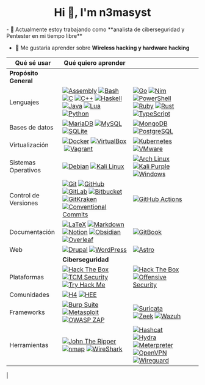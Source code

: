 <h1 align="center">Hi 👋, I'm n3masyst</h1>
- 🔭 Actualmente estoy trabajando como **analista de ciberseguridad y Pentester en mi tiempo libre**

- 🌱 Me gustaria aprender sobre **Wireless hacking y hardware hacking**

| Qué sé usar          | Qué quiero aprender                                                                                                                                                                                                                                                                                                                                                                                                                                                                                                                                                                                                                                                                                                                                                                                                                                                                                                                                                                                                                                                                                                                                                                                                                                                                                                                                                                                                                                                                                                                                                                                                                                                                                                                                                                                                                                                                                                                                                                                                                                                                                                                                                                                                                                                                                                                                                                                                                                                                                                                                                                                                                                                                                                                                                                                                                                                                                                                                                                                                                                                                                                                                                                                                                                                                                                                                                                                                                                                                                                                                                                                                                                                                                                                                                                                                                                                                                                                                                                                                                                                                                                                                                                                                                                                                                                                                                                                                                                                                                                                                                                                 |                                                                                                                                                                                                                                                                                                                                                                                                                                                                                                                                                                                                                                                                                                                                                                                                                                                                                                                                                                                                                                                                                                                                                                                                                                                                                                                                                                                                                                                                                                                                                                                                                                                                                                                                                                                                                                                                                                                                                                                                                                                                                                                                                                                                                                                                                                                                                                                                                                                                                                                                                                                                                                                                                                                                                                                                                                                                                                                                                                                                                                                                                                                                                                                                                                                                                                                                                                                                                                                                                                                      |     |     |
| -------------------- | --------------------------------------------------------------------------------------------------------------------------------------------------------------------------------------------------------------------------------------------------------------------------------------------------------------------------------------------------------------------------------------------------------------------------------------------------------------------------------------------------------------------------------------------------------------------------------------------------------------------------------------------------------------------------------------------------------------------------------------------------------------------------------------------------------------------------------------------------------------------------------------------------------------------------------------------------------------------------------------------------------------------------------------------------------------------------------------------------------------------------------------------------------------------------------------------------------------------------------------------------------------------------------------------------------------------------------------------------------------------------------------------------------------------------------------------------------------------------------------------------------------------------------------------------------------------------------------------------------------------------------------------------------------------------------------------------------------------------------------------------------------------------------------------------------------------------------------------------------------------------------------------------------------------------------------------------------------------------------------------------------------------------------------------------------------------------------------------------------------------------------------------------------------------------------------------------------------------------------------------------------------------------------------------------------------------------------------------------------------------------------------------------------------------------------------------------------------------------------------------------------------------------------------------------------------------------------------------------------------------------------------------------------------------------------------------------------------------------------------------------------------------------------------------------------------------------------------------------------------------------------------------------------------------------------------------------------------------------------------------------------------------------------------------------------------------------------------------------------------------------------------------------------------------------------------------------------------------------------------------------------------------------------------------------------------------------------------------------------------------------------------------------------------------------------------------------------------------------------------------------------------------------------------------------------------------------------------------------------------------------------------------------------------------------------------------------------------------------------------------------------------------------------------------------------------------------------------------------------------------------------------------------------------------------------------------------------------------------------------------------------------------------------------------------------------------------------------------------------------------------------------------------------------------------------------------------------------------------------------------------------------------------------------------------------------------------------------------------------------------------------------------------------------------------------------------------------------------------------------------------------------------------------------------------------------------------------------------------- | -------------------------------------------------------------------------------------------------------------------------------------------------------------------------------------------------------------------------------------------------------------------------------------------------------------------------------------------------------------------------------------------------------------------------------------------------------------------------------------------------------------------------------------------------------------------------------------------------------------------------------------------------------------------------------------------------------------------------------------------------------------------------------------------------------------------------------------------------------------------------------------------------------------------------------------------------------------------------------------------------------------------------------------------------------------------------------------------------------------------------------------------------------------------------------------------------------------------------------------------------------------------------------------------------------------------------------------------------------------------------------------------------------------------------------------------------------------------------------------------------------------------------------------------------------------------------------------------------------------------------------------------------------------------------------------------------------------------------------------------------------------------------------------------------------------------------------------------------------------------------------------------------------------------------------------------------------------------------------------------------------------------------------------------------------------------------------------------------------------------------------------------------------------------------------------------------------------------------------------------------------------------------------------------------------------------------------------------------------------------------------------------------------------------------------------------------------------------------------------------------------------------------------------------------------------------------------------------------------------------------------------------------------------------------------------------------------------------------------------------------------------------------------------------------------------------------------------------------------------------------------------------------------------------------------------------------------------------------------------------------------------------------------------------------------------------------------------------------------------------------------------------------------------------------------------------------------------------------------------------------------------------------------------------------------------------------------------------------------------------------------------------------------------------------------------------------------------------------------------------------------------------- | --- | --- |
|                                                                                                                                                                           **Propósito General**                                                                                                                                                                                                                                                                                                                                                                                                                                                                                                                                                                                                                                                                                                                                                                                                                                                                                                                                                                                                                                                                                                                                                                                                                                                                                                                                                                                                                                                                                                                                                                                                                                                                                                                                                                                                                                                                                                                                                                                                                                                                                                                                                                                                                                                                                                                                                                                                                                                                                                                                                                                                                                                                                                                                                                                                                                                                                                                                                                                                                                                                                                                                                                                                                                                                                                                                                                                                                                                                                                                                                                                                                                                                                                                                                                                                                                                                                                                                                                                                                                                                                                                                                                                                                                                                                                                                                                                                                          |                                                                                                                                                                                                                                                                                                                                                                                                                                                                                                                                                                                                                                                                                                                                                                                                                                                                                                                                                                                                                                                                                                                                                                                                                                                                                                                                                                                                                                                                                                                                                                                                                                                                                                                                                                                                                                                                                                                                                                                                                                                                                                                                                                                                                                                                                                                                                                                                                                                                                                                                                                                                                                                                                                                                                                                                                                                                                                                                                                                                                                                                                                                                                                                                                                                                                                                                                                                                                                                                                                                      |     |     |
| Lenguajes            | [![Assembly](https://camo.githubusercontent.com/92f347f55ff70297759b1e5ba6eb4eff990c9b8ca5fd6f34273f0d705b79f028/68747470733a2f2f696d672e736869656c64732e696f2f62616467652f417373656d626c792d2532333534353435342e7376673f7374796c653d666c6174266c6f676f3d617373656d626c79266c6f676f436f6c6f723d7768697465)](https://camo.githubusercontent.com/92f347f55ff70297759b1e5ba6eb4eff990c9b8ca5fd6f34273f0d705b79f028/68747470733a2f2f696d672e736869656c64732e696f2f62616467652f417373656d626c792d2532333534353435342e7376673f7374796c653d666c6174266c6f676f3d617373656d626c79266c6f676f436f6c6f723d7768697465) [![Bash](https://camo.githubusercontent.com/2658bbcb97f9556ddc706915676657fc6295fd3dd1dd4ee08b190bacc51706ce/68747470733a2f2f696d672e736869656c64732e696f2f62616467652f426173682d2532333132313031312e7376673f7374796c653d666c6174266c6f676f3d676e752d62617368266c6f676f436f6c6f723d7768697465)](https://camo.githubusercontent.com/2658bbcb97f9556ddc706915676657fc6295fd3dd1dd4ee08b190bacc51706ce/68747470733a2f2f696d672e736869656c64732e696f2f62616467652f426173682d2532333132313031312e7376673f7374796c653d666c6174266c6f676f3d676e752d62617368266c6f676f436f6c6f723d7768697465) [![C](https://camo.githubusercontent.com/ee5d0c4ac6e10d91f6e31f7add0feccad37420c293a3246db05cd9e1e4ce39f7/68747470733a2f2f696d672e736869656c64732e696f2f62616467652f432d2532333030353939432e7376673f7374796c653d666c6174266c6f676f3d63266c6f676f436f6c6f723d7768697465)](https://camo.githubusercontent.com/ee5d0c4ac6e10d91f6e31f7add0feccad37420c293a3246db05cd9e1e4ce39f7/68747470733a2f2f696d672e736869656c64732e696f2f62616467652f432d2532333030353939432e7376673f7374796c653d666c6174266c6f676f3d63266c6f676f436f6c6f723d7768697465) [![C++](https://camo.githubusercontent.com/d6a514e6ab39481ae5e8b301112453f5971e1a75caa897dbe8d7ae9debb79b32/68747470733a2f2f696d672e736869656c64732e696f2f62616467652f432b2b2d2532333030353939432e7376673f7374796c653d666c6174266c6f676f3d63253242253242266c6f676f436f6c6f723d7768697465)](https://camo.githubusercontent.com/d6a514e6ab39481ae5e8b301112453f5971e1a75caa897dbe8d7ae9debb79b32/68747470733a2f2f696d672e736869656c64732e696f2f62616467652f432b2b2d2532333030353939432e7376673f7374796c653d666c6174266c6f676f3d63253242253242266c6f676f436f6c6f723d7768697465) [![Haskell](https://camo.githubusercontent.com/d58c73d90d65fcef464bc5cf217b199736c68ea16d9ed37aaf9203b332333bae/68747470733a2f2f696d672e736869656c64732e696f2f62616467652f4861736b656c6c2d3565353038363f7374796c653d666c6174266c6f676f3d6861736b656c6c266c6f676f436f6c6f723d7768697465)](https://camo.githubusercontent.com/d58c73d90d65fcef464bc5cf217b199736c68ea16d9ed37aaf9203b332333bae/68747470733a2f2f696d672e736869656c64732e696f2f62616467652f4861736b656c6c2d3565353038363f7374796c653d666c6174266c6f676f3d6861736b656c6c266c6f676f436f6c6f723d7768697465) [![Java](https://camo.githubusercontent.com/cb2c5b66b8175b54411fa15b5d14071dc551c9148295f96410e0287839cc05b6/68747470733a2f2f696d672e736869656c64732e696f2f62616467652f4a6176612d2532334444344633392e7376673f7374796c653d666c6174266c6f676f3d6f7261636c65266c6f676f436f6c6f723d7768697465)](https://camo.githubusercontent.com/cb2c5b66b8175b54411fa15b5d14071dc551c9148295f96410e0287839cc05b6/68747470733a2f2f696d672e736869656c64732e696f2f62616467652f4a6176612d2532334444344633392e7376673f7374796c653d666c6174266c6f676f3d6f7261636c65266c6f676f436f6c6f723d7768697465) [![Lua](https://camo.githubusercontent.com/f34ac24f394410175d7c0981f6c660c0c5a6fe6b4655609f186243bac6945939/68747470733a2f2f696d672e736869656c64732e696f2f62616467652f4c75612d2532333243324437322e7376673f7374796c653d666c6174266c6f676f3d6c7561266c6f676f436f6c6f723d7768697465)](https://camo.githubusercontent.com/f34ac24f394410175d7c0981f6c660c0c5a6fe6b4655609f186243bac6945939/68747470733a2f2f696d672e736869656c64732e696f2f62616467652f4c75612d2532333243324437322e7376673f7374796c653d666c6174266c6f676f3d6c7561266c6f676f436f6c6f723d7768697465) [![Python](https://camo.githubusercontent.com/609a8579fb1e74b0e79eea142a492ad9740d33e6838fda6df12194b4fc66e987/68747470733a2f2f696d672e736869656c64732e696f2f62616467652f507974686f6e2d3336373041303f7374796c653d666c6174266c6f676f3d707974686f6e266c6f676f436f6c6f723d7768697465)](https://camo.githubusercontent.com/609a8579fb1e74b0e79eea142a492ad9740d33e6838fda6df12194b4fc66e987/68747470733a2f2f696d672e736869656c64732e696f2f62616467652f507974686f6e2d3336373041303f7374796c653d666c6174266c6f676f3d707974686f6e266c6f676f436f6c6f723d7768697465) | [![Go](https://camo.githubusercontent.com/2f7e9f0efc783b9d4afef1ea53ec458761d2eb5f0060f58523226e800ef4c8b1/68747470733a2f2f696d672e736869656c64732e696f2f62616467652f476f2d2532333030414444382e7376673f7374796c653d666c6174266c6f676f3d676f266c6f676f436f6c6f723d7768697465)](https://camo.githubusercontent.com/2f7e9f0efc783b9d4afef1ea53ec458761d2eb5f0060f58523226e800ef4c8b1/68747470733a2f2f696d672e736869656c64732e696f2f62616467652f476f2d2532333030414444382e7376673f7374796c653d666c6174266c6f676f3d676f266c6f676f436f6c6f723d7768697465) [![Nim](https://camo.githubusercontent.com/8af1a3a7b23d0273925b9319b58e0d3b32ebe8ff7bc206d3db7fc6c0bb60c7c8/68747470733a2f2f696d672e736869656c64732e696f2f62616467652f4e696d2d2532334646453935332e7376673f7374796c653d666c6174266c6f676f3d6e696d266c6f676f436f6c6f723d626c61636b)](https://camo.githubusercontent.com/8af1a3a7b23d0273925b9319b58e0d3b32ebe8ff7bc206d3db7fc6c0bb60c7c8/68747470733a2f2f696d672e736869656c64732e696f2f62616467652f4e696d2d2532334646453935332e7376673f7374796c653d666c6174266c6f676f3d6e696d266c6f676f436f6c6f723d626c61636b) [![PowerShell](https://camo.githubusercontent.com/95bad603e8cd9fff09f77e0c03c93e610ac863c9cba70350c21b6af2a8859867/68747470733a2f2f696d672e736869656c64732e696f2f62616467652f506f7765725368656c6c2d2532333533393146452e7376673f7374796c653d666c6174266c6f676f3d706f7765727368656c6c266c6f676f436f6c6f723d7768697465)](https://camo.githubusercontent.com/95bad603e8cd9fff09f77e0c03c93e610ac863c9cba70350c21b6af2a8859867/68747470733a2f2f696d672e736869656c64732e696f2f62616467652f506f7765725368656c6c2d2532333533393146452e7376673f7374796c653d666c6174266c6f676f3d706f7765727368656c6c266c6f676f436f6c6f723d7768697465) [![Ruby](https://camo.githubusercontent.com/4f44b8461b9d6a68c95147c535dc97148df0431b399b2e56ff0ac052601a8688/68747470733a2f2f696d672e736869656c64732e696f2f62616467652f527562792d2532334343333432442e7376673f7374796c653d666c6174266c6f676f3d72756279266c6f676f436f6c6f723d7768697465)](https://camo.githubusercontent.com/4f44b8461b9d6a68c95147c535dc97148df0431b399b2e56ff0ac052601a8688/68747470733a2f2f696d672e736869656c64732e696f2f62616467652f527562792d2532334343333432442e7376673f7374796c653d666c6174266c6f676f3d72756279266c6f676f436f6c6f723d7768697465) [![Rust](https://camo.githubusercontent.com/a46fc066db19e511a30d44ba4cb1fb6298c75050b4aa168ef27fbdc0cb61f158/68747470733a2f2f696d672e736869656c64732e696f2f62616467652f527573742d2532333030303030302e7376673f7374796c653d666c6174266c6f676f3d72757374266c6f676f436f6c6f723d7768697465)](https://camo.githubusercontent.com/a46fc066db19e511a30d44ba4cb1fb6298c75050b4aa168ef27fbdc0cb61f158/68747470733a2f2f696d672e736869656c64732e696f2f62616467652f527573742d2532333030303030302e7376673f7374796c653d666c6174266c6f676f3d72757374266c6f676f436f6c6f723d7768697465) [![TypeScript](https://camo.githubusercontent.com/483b6b2ae58a181d5a05130bfecd860e819245282e6ec6646c397e86e7eebf0e/68747470733a2f2f696d672e736869656c64732e696f2f62616467652f547970655363726970742d2532333030374143432e7376673f7374796c653d666c6174266c6f676f3d74797065736372697074266c6f676f436f6c6f723d7768697465)](https://camo.githubusercontent.com/483b6b2ae58a181d5a05130bfecd860e819245282e6ec6646c397e86e7eebf0e/68747470733a2f2f696d672e736869656c64732e696f2f62616467652f547970655363726970742d2532333030374143432e7376673f7374796c653d666c6174266c6f676f3d74797065736372697074266c6f676f436f6c6f723d7768697465) |     |     |
| Bases de datos       | [![MariaDB](https://camo.githubusercontent.com/d1e984541af4b4549ec06c2699953df8bfbfc971c0baa996e46547e7c33786e5/68747470733a2f2f696d672e736869656c64732e696f2f62616467652f4d6172696144422d3030333534353f7374796c653d666c6174266c6f676f3d6d617269616462266c6f676f436f6c6f723d7768697465)](https://camo.githubusercontent.com/d1e984541af4b4549ec06c2699953df8bfbfc971c0baa996e46547e7c33786e5/68747470733a2f2f696d672e736869656c64732e696f2f62616467652f4d6172696144422d3030333534353f7374796c653d666c6174266c6f676f3d6d617269616462266c6f676f436f6c6f723d7768697465) [![MySQL](https://camo.githubusercontent.com/f83fe5687f6bb82fe9efc0fa72dea6977b73e004055201e1041da37e21367efd/68747470733a2f2f696d672e736869656c64732e696f2f62616467652f4d7953514c2d2532333030662e7376673f7374796c653d666c6174266c6f676f3d6d7973716c266c6f676f436f6c6f723d7768697465)](https://camo.githubusercontent.com/f83fe5687f6bb82fe9efc0fa72dea6977b73e004055201e1041da37e21367efd/68747470733a2f2f696d672e736869656c64732e696f2f62616467652f4d7953514c2d2532333030662e7376673f7374796c653d666c6174266c6f676f3d6d7973716c266c6f676f436f6c6f723d7768697465) [![SQLite](https://camo.githubusercontent.com/80de6ff0c8d5c096afe9f06a0d786e9bf2c31d18a9d93807a8a1b613574cefeb/68747470733a2f2f696d672e736869656c64732e696f2f62616467652f53514c6974652d2532333037343035652e7376673f7374796c653d666c6174266c6f676f3d73716c697465266c6f676f436f6c6f723d7768697465)](https://camo.githubusercontent.com/80de6ff0c8d5c096afe9f06a0d786e9bf2c31d18a9d93807a8a1b613574cefeb/68747470733a2f2f696d672e736869656c64732e696f2f62616467652f53514c6974652d2532333037343035652e7376673f7374796c653d666c6174266c6f676f3d73716c697465266c6f676f436f6c6f723d7768697465)                                                                                                                                                                                                                                                                                                                                                                                                                                                                                                                                                                                                                                                                                                                                                                                                                                                                                                                                                                                                                                                                                                                                                                                                                                                                                                                                                                                                                                                                                                                                                                                                                                                                                                                                                                                                                                                                                                                                                                                                                                                                                                                                                                                                                                                                                                                                                                                                                                                                                                                                                                                                                                                                                                                                                                                                                                                                     | [![MongoDB](https://camo.githubusercontent.com/39f3f1372c6201500182d025fb21157b40e742b497482305c4b03b37d3f9abad/68747470733a2f2f696d672e736869656c64732e696f2f62616467652f4d6f6e676f44422d2532333465613934622e7376673f7374796c653d666c6174266c6f676f3d6d6f6e676f6462266c6f676f436f6c6f723d7768697465)](https://camo.githubusercontent.com/39f3f1372c6201500182d025fb21157b40e742b497482305c4b03b37d3f9abad/68747470733a2f2f696d672e736869656c64732e696f2f62616467652f4d6f6e676f44422d2532333465613934622e7376673f7374796c653d666c6174266c6f676f3d6d6f6e676f6462266c6f676f436f6c6f723d7768697465) [![PostgreSQL](https://camo.githubusercontent.com/dba67c73a80de11613b1980c94eef6a83c2a08378edca7b68d0b04e9bb18f5a2/68747470733a2f2f696d672e736869656c64732e696f2f62616467652f506f737467726553514c2d2532333331363139322e7376673f7374796c653d666c6174266c6f676f3d706f737467726573716c266c6f676f436f6c6f723d7768697465)](https://camo.githubusercontent.com/dba67c73a80de11613b1980c94eef6a83c2a08378edca7b68d0b04e9bb18f5a2/68747470733a2f2f696d672e736869656c64732e696f2f62616467652f506f737467726553514c2d2532333331363139322e7376673f7374796c653d666c6174266c6f676f3d706f737467726573716c266c6f676f436f6c6f723d7768697465)                                                                                                                                                                                                                                                                                                                                                                                                                                                                                                                                                                                                                                                                                                                                                                                                                                                                                                                                                                                                                                                                                                                                                                                                                                                                                                                                                                                                                                                                                                                                                                                                                                                                                                                                                                                                                                                                                                                                                                                                                                                                                                                                                                                                                                                                                         |     |     |
| Virtualización       | [![Docker](https://camo.githubusercontent.com/04b62637906b9bcdd519d0c6cfaf9f87df19006802dd790382e12b9d6c26d045/68747470733a2f2f696d672e736869656c64732e696f2f62616467652f446f636b65722d2532333064623765642e7376673f7374796c653d666c6174266c6f676f3d646f636b6572266c6f676f436f6c6f723d7768697465)](https://camo.githubusercontent.com/04b62637906b9bcdd519d0c6cfaf9f87df19006802dd790382e12b9d6c26d045/68747470733a2f2f696d672e736869656c64732e696f2f62616467652f446f636b65722d2532333064623765642e7376673f7374796c653d666c6174266c6f676f3d646f636b6572266c6f676f436f6c6f723d7768697465) [![VirtualBox](https://camo.githubusercontent.com/959f74e626f337d6c510097f76aee2c254361ebbe599ada0bcd38ccf4814566c/68747470733a2f2f696d672e736869656c64732e696f2f62616467652f5669727475616c426f782d2532333138334136312e7376673f7374796c653d666c6174266c6f676f3d7669727475616c626f78266c6f676f436f6c6f723d7768697465)](https://camo.githubusercontent.com/959f74e626f337d6c510097f76aee2c254361ebbe599ada0bcd38ccf4814566c/68747470733a2f2f696d672e736869656c64732e696f2f62616467652f5669727475616c426f782d2532333138334136312e7376673f7374796c653d666c6174266c6f676f3d7669727475616c626f78266c6f676f436f6c6f723d7768697465) [![Vagrant](https://camo.githubusercontent.com/d54880a4f2965886095b73522d6ffb5e120db9b781ce99a493f114b6d9e3b850/68747470733a2f2f696d672e736869656c64732e696f2f62616467652f56616772616e742d2532333138363846322e7376673f7374796c653d666c6174266c6f676f3d76616772616e74266c6f676f436f6c6f723d7768697465)](https://camo.githubusercontent.com/d54880a4f2965886095b73522d6ffb5e120db9b781ce99a493f114b6d9e3b850/68747470733a2f2f696d672e736869656c64732e696f2f62616467652f56616772616e742d2532333138363846322e7376673f7374796c653d666c6174266c6f676f3d76616772616e74266c6f676f436f6c6f723d7768697465)                                                                                                                                                                                                                                                                                                                                                                                                                                                                                                                                                                                                                                                                                                                                                                                                                                                                                                                                                                                                                                                                                                                                                                                                                                                                                                                                                                                                                                                                                                                                                                                                                                                                                                                                                                                                                                                                                                                                                                                                                                                                                                                                                                                                                                                                                                                                                                                                                                                                                                                                                                                                                                                                                                                                                                                | [![Kubernetes](https://camo.githubusercontent.com/df9417d34aff1d4f7d6a785c231e355fd2a5de3c9ab82e53410150054ee732d5/68747470733a2f2f696d672e736869656c64732e696f2f62616467652f4b756265726e657465732d2532333332364345352e7376673f7374796c653d666c6174266c6f676f3d6b756265726e65746573266c6f676f436f6c6f723d7768697465)](https://camo.githubusercontent.com/df9417d34aff1d4f7d6a785c231e355fd2a5de3c9ab82e53410150054ee732d5/68747470733a2f2f696d672e736869656c64732e696f2f62616467652f4b756265726e657465732d2532333332364345352e7376673f7374796c653d666c6174266c6f676f3d6b756265726e65746573266c6f676f436f6c6f723d7768697465) [![VMware](https://camo.githubusercontent.com/144e24f331074c51850e4d12c9ef42e8e886a109f4fbc9ba128b487c15bd67dd/68747470733a2f2f696d672e736869656c64732e696f2f62616467652f564d776172652d2532333630373037382e7376673f7374796c653d666c6174266c6f676f3d766d77617265266c6f676f436f6c6f723d7768697465)](https://camo.githubusercontent.com/144e24f331074c51850e4d12c9ef42e8e886a109f4fbc9ba128b487c15bd67dd/68747470733a2f2f696d672e736869656c64732e696f2f62616467652f564d776172652d2532333630373037382e7376673f7374796c653d666c6174266c6f676f3d766d77617265266c6f676f436f6c6f723d7768697465)                                                                                                                                                                                                                                                                                                                                                                                                                                                                                                                                                                                                                                                                                                                                                                                                                                                                                                                                                                                                                                                                                                                                                                                                                                                                                                                                                                                                                                                                                                                                                                                                                                                                                                                                                                                                                                                                                                                                                                                                                                                                                                                                                                                                                                                                                                  |     |     |
| Sistemas Operativos  | [![Debian](https://camo.githubusercontent.com/df3e9fd99f6cd0b02de3a164a87dfb649dd259dded5ed7c17cf35bf30ac6879e/68747470733a2f2f696d672e736869656c64732e696f2f62616467652f44656269616e2d2532334138314433332e7376673f7374796c653d666c6174266c6f676f3d64656269616e266c6f676f436f6c6f723d7768697465)](https://camo.githubusercontent.com/df3e9fd99f6cd0b02de3a164a87dfb649dd259dded5ed7c17cf35bf30ac6879e/68747470733a2f2f696d672e736869656c64732e696f2f62616467652f44656269616e2d2532334138314433332e7376673f7374796c653d666c6174266c6f676f3d64656269616e266c6f676f436f6c6f723d7768697465) [![Kali Linux](https://camo.githubusercontent.com/8642ff7a28bfbfff800066e7b72f2f8533cef53b97be0bbe36566be99ca28c05/68747470733a2f2f696d672e736869656c64732e696f2f62616467652f4b616c692532304c696e75782d2532333038303633362e7376673f7374796c653d666c6174266c6f676f3d6b616c692d6c696e7578266c6f676f436f6c6f723d7768697465)](https://camo.githubusercontent.com/8642ff7a28bfbfff800066e7b72f2f8533cef53b97be0bbe36566be99ca28c05/68747470733a2f2f696d672e736869656c64732e696f2f62616467652f4b616c692532304c696e75782d2532333038303633362e7376673f7374796c653d666c6174266c6f676f3d6b616c692d6c696e7578266c6f676f436f6c6f723d7768697465)                                                                                                                                                                                                                                                                                                                                                                                                                                                                                                                                                                                                                                                                                                                                                                                                                                                                                                                                                                                                                                                                                                                                                                                                                                                                                                                                                                                                                                                                                                                                                                                                                                                                                                                                                                                                                                                                                                                                                                                                                                                                                                                                                                                                                                                                                                                                                                                                                                                                                                                                                                                                                                                                                                                                                                                                                                                                                                                                                                                                                                                                                                                                                                                                                                                                                                                                                                         | [![Arch Linux](https://camo.githubusercontent.com/40742655fde98482f03904374c647e5ae051850c57d5f961907c99e5a8f9e06c/68747470733a2f2f696d672e736869656c64732e696f2f62616467652f417263682532304c696e75782d2532333137393344312e7376673f7374796c653d666c6174266c6f676f3d617263682d6c696e7578266c6f676f436f6c6f723d7768697465)](https://camo.githubusercontent.com/40742655fde98482f03904374c647e5ae051850c57d5f961907c99e5a8f9e06c/68747470733a2f2f696d672e736869656c64732e696f2f62616467652f417263682532304c696e75782d2532333137393344312e7376673f7374796c653d666c6174266c6f676f3d617263682d6c696e7578266c6f676f436f6c6f723d7768697465) [![Kali Purple](https://camo.githubusercontent.com/e4d806a0cabab709bfeadad490016d0d34eba56ec573ff0acafc25fe7036ae34/68747470733a2f2f696d672e736869656c64732e696f2f62616467652f4b616c69253230507572706c652d2532334145303738432e7376673f7374796c653d666c6174266c6f676f3d6b616c692d6c696e7578266c6f676f436f6c6f723d7768697465)](https://camo.githubusercontent.com/e4d806a0cabab709bfeadad490016d0d34eba56ec573ff0acafc25fe7036ae34/68747470733a2f2f696d672e736869656c64732e696f2f62616467652f4b616c69253230507572706c652d2532334145303738432e7376673f7374796c653d666c6174266c6f676f3d6b616c692d6c696e7578266c6f676f436f6c6f723d7768697465) [![Windows](https://camo.githubusercontent.com/e6201b8e82c976d652fb60b763fb0b82fa3571abbf10991059b0bd3d88d38020/68747470733a2f2f696d672e736869656c64732e696f2f62616467652f57696e646f77732d3030373844363f7374796c653d666c6174266c6f676f3d77696e646f7773266c6f676f436f6c6f723d7768697465)](https://camo.githubusercontent.com/e6201b8e82c976d652fb60b763fb0b82fa3571abbf10991059b0bd3d88d38020/68747470733a2f2f696d672e736869656c64732e696f2f62616467652f57696e646f77732d3030373844363f7374796c653d666c6174266c6f676f3d77696e646f7773266c6f676f436f6c6f723d7768697465)                                                                                                                                                                                                                                                                                                                                                                                                                                                                                                                                                                                                                                                                                                                                                                                                                                                                                                                                                                                                                                                                                                                                                                                                                                                                                                                                                                                                                                                                                                                                                                                                                                                                    |     |     |
| Control de Versiones | [![Git](https://camo.githubusercontent.com/c8ec39057f4a851132676d01798bbf8eb5925a64e7d67d5c6946d2e3a3f8b50f/68747470733a2f2f696d672e736869656c64732e696f2f62616467652f4769742d2532334630353033322e7376673f7374796c653d666c6174266c6f676f3d676974266c6f676f436f6c6f723d7768697465)](https://camo.githubusercontent.com/c8ec39057f4a851132676d01798bbf8eb5925a64e7d67d5c6946d2e3a3f8b50f/68747470733a2f2f696d672e736869656c64732e696f2f62616467652f4769742d2532334630353033322e7376673f7374796c653d666c6174266c6f676f3d676974266c6f676f436f6c6f723d7768697465) [![GitHub](https://camo.githubusercontent.com/8e22edff9f752f3631f0e4740dcd06ee517dd91c27d70e3468a00b0b9fe1cabc/68747470733a2f2f696d672e736869656c64732e696f2f62616467652f4769744875622d2532333132313031312e7376673f7374796c653d666c6174266c6f676f3d676974687562266c6f676f436f6c6f723d7768697465)](https://camo.githubusercontent.com/8e22edff9f752f3631f0e4740dcd06ee517dd91c27d70e3468a00b0b9fe1cabc/68747470733a2f2f696d672e736869656c64732e696f2f62616467652f4769744875622d2532333132313031312e7376673f7374796c653d666c6174266c6f676f3d676974687562266c6f676f436f6c6f723d7768697465) [![GitLab](https://camo.githubusercontent.com/334ad0f0c50c19cfd480a5e729a05f1add98c392cdca5a20f6a1589dc9c224f1/68747470733a2f2f696d672e736869656c64732e696f2f62616467652f4769744c61622d2532334643364432362e7376673f7374796c653d666c6174266c6f676f3d6769746c6162266c6f676f436f6c6f723d7768697465)](https://camo.githubusercontent.com/334ad0f0c50c19cfd480a5e729a05f1add98c392cdca5a20f6a1589dc9c224f1/68747470733a2f2f696d672e736869656c64732e696f2f62616467652f4769744c61622d2532334643364432362e7376673f7374796c653d666c6174266c6f676f3d6769746c6162266c6f676f436f6c6f723d7768697465) [![Bitbucket](https://camo.githubusercontent.com/dc0078f12050283cef74ad14b62c9132c057cf21182a7dc8657149ffdb5f6c9c/68747470733a2f2f696d672e736869656c64732e696f2f62616467652f4269746275636b65742d2532333030353243432e7376673f7374796c653d666c6174266c6f676f3d6269746275636b6574266c6f676f436f6c6f723d7768697465)](https://camo.githubusercontent.com/dc0078f12050283cef74ad14b62c9132c057cf21182a7dc8657149ffdb5f6c9c/68747470733a2f2f696d672e736869656c64732e696f2f62616467652f4269746275636b65742d2532333030353243432e7376673f7374796c653d666c6174266c6f676f3d6269746275636b6574266c6f676f436f6c6f723d7768697465) [![GitKraken](https://camo.githubusercontent.com/109431db57400ebc175d911f499add37dc8132ab34ff2bcfe2763381e94b97c9/68747470733a2f2f696d672e736869656c64732e696f2f62616467652f4769744b72616b656e2d2532333137393238372e7376673f7374796c653d666c6174266c6f676f3d6769746b72616b656e266c6f676f436f6c6f723d7768697465)](https://camo.githubusercontent.com/109431db57400ebc175d911f499add37dc8132ab34ff2bcfe2763381e94b97c9/68747470733a2f2f696d672e736869656c64732e696f2f62616467652f4769744b72616b656e2d2532333137393238372e7376673f7374796c653d666c6174266c6f676f3d6769746b72616b656e266c6f676f436f6c6f723d7768697465) [![Conventional Commits](https://camo.githubusercontent.com/1bf7c639ebf136281a47efc9e13a9453984e25b57760ca33f9baaa9bb292b617/68747470733a2f2f696d672e736869656c64732e696f2f62616467652f436f6e76656e74696f6e616c253230436f6d6d6974732d2532334645353139362e7376673f7374796c653d666c6174266c6f676f3d636f6e76656e74696f6e616c2d636f6d6d697473266c6f676f436f6c6f723d7768697465)](https://camo.githubusercontent.com/1bf7c639ebf136281a47efc9e13a9453984e25b57760ca33f9baaa9bb292b617/68747470733a2f2f696d672e736869656c64732e696f2f62616467652f436f6e76656e74696f6e616c253230436f6d6d6974732d2532334645353139362e7376673f7374796c653d666c6174266c6f676f3d636f6e76656e74696f6e616c2d636f6d6d697473266c6f676f436f6c6f723d7768697465)                                                                                                                                                                                                                                                                                                                                                                                                                                                                                                                                                                                                                                                                                                                                                                                                                                                                                    | [![GitHub Actions](https://camo.githubusercontent.com/b3fd6f086e7680e1bcdabd51984d7ec067749a6ff64a4392de5e5b305ed770f3/68747470733a2f2f696d672e736869656c64732e696f2f62616467652f476974487562253230416374696f6e732d2532333230383846462e7376673f7374796c653d666c6174266c6f676f3d6769746875622d616374696f6e73266c6f676f436f6c6f723d7768697465)](https://camo.githubusercontent.com/b3fd6f086e7680e1bcdabd51984d7ec067749a6ff64a4392de5e5b305ed770f3/68747470733a2f2f696d672e736869656c64732e696f2f62616467652f476974487562253230416374696f6e732d2532333230383846462e7376673f7374796c653d666c6174266c6f676f3d6769746875622d616374696f6e73266c6f676f436f6c6f723d7768697465)                                                                                                                                                                                                                                                                                                                                                                                                                                                                                                                                                                                                                                                                                                                                                                                                                                                                                                                                                                                                                                                                                                                                                                                                                                                                                                                                                                                                                                                                                                                                                                                                                                                                                                                                                                                                                                                                                                                                                                                                                                                                                                                                                                                                                                                                                                                                                                                                                                                                                                                                                                                                                                                                                                                                                                                                                                              |     |     |
| Documentación        | [![LaTeX](https://camo.githubusercontent.com/56282629f51b77f83720540d70f41437a415fbbd601d781f12393818aea3d3d4/68747470733a2f2f696d672e736869656c64732e696f2f62616467652f4c617465782d2532333030383038302e7376673f7374796c653d666c6174266c6f676f3d6c61746578266c6f676f436f6c6f723d7768697465)](https://camo.githubusercontent.com/56282629f51b77f83720540d70f41437a415fbbd601d781f12393818aea3d3d4/68747470733a2f2f696d672e736869656c64732e696f2f62616467652f4c617465782d2532333030383038302e7376673f7374796c653d666c6174266c6f676f3d6c61746578266c6f676f436f6c6f723d7768697465) [![Markdown](https://camo.githubusercontent.com/8d2ead24a16b02cdff5c7619d8b583126d4680db888e728a65c6f5f65cd71809/68747470733a2f2f696d672e736869656c64732e696f2f62616467652f4d61726b646f776e2d2532333135313531352e7376673f7374796c653d666c6174266c6f676f3d6d61726b646f776e266c6f676f436f6c6f723d7768697465)](https://camo.githubusercontent.com/8d2ead24a16b02cdff5c7619d8b583126d4680db888e728a65c6f5f65cd71809/68747470733a2f2f696d672e736869656c64732e696f2f62616467652f4d61726b646f776e2d2532333135313531352e7376673f7374796c653d666c6174266c6f676f3d6d61726b646f776e266c6f676f436f6c6f723d7768697465) [![Notion](https://camo.githubusercontent.com/d3b552b4189b8991b6b2576f14ecd4ce783c4bcbe87ab5bc41a3c7b26a0685ff/68747470733a2f2f696d672e736869656c64732e696f2f62616467652f4e6f74696f6e2d2532334646464646462e7376673f7374796c653d666c6174266c6f676f3d6e6f74696f6e266c6f676f436f6c6f723d626c61636b)](https://camo.githubusercontent.com/d3b552b4189b8991b6b2576f14ecd4ce783c4bcbe87ab5bc41a3c7b26a0685ff/68747470733a2f2f696d672e736869656c64732e696f2f62616467652f4e6f74696f6e2d2532334646464646462e7376673f7374796c653d666c6174266c6f676f3d6e6f74696f6e266c6f676f436f6c6f723d626c61636b) [![Obsidian](https://camo.githubusercontent.com/c376b59a30f6b5668f6d2633cb1db5f0ce9760e28f4e178717f92f649daa7794/68747470733a2f2f696d672e736869656c64732e696f2f62616467652f4f6273696469616e2d2532333438333639392e7376673f7374796c653d666c6174266c6f676f3d6f6273696469616e266c6f676f436f6c6f723d7768697465)](https://camo.githubusercontent.com/c376b59a30f6b5668f6d2633cb1db5f0ce9760e28f4e178717f92f649daa7794/68747470733a2f2f696d672e736869656c64732e696f2f62616467652f4f6273696469616e2d2532333438333639392e7376673f7374796c653d666c6174266c6f676f3d6f6273696469616e266c6f676f436f6c6f723d7768697465) [![Overleaf](https://camo.githubusercontent.com/83b463e51f60958d4b5185d40373590528f33e5a81fb850e6ccd98ce604cc207/68747470733a2f2f696d672e736869656c64732e696f2f62616467652f4f7665726c6561662d2532333437413134312e7376673f7374796c653d666c6174266c6f676f3d6f7665726c656166266c6f676f436f6c6f723d7768697465)](https://camo.githubusercontent.com/83b463e51f60958d4b5185d40373590528f33e5a81fb850e6ccd98ce604cc207/68747470733a2f2f696d672e736869656c64732e696f2f62616467652f4f7665726c6561662d2532333437413134312e7376673f7374796c653d666c6174266c6f676f3d6f7665726c656166266c6f676f436f6c6f723d7768697465)                                                                                                                                                                                                                                                                                                                                                                                                                                                                                                                                                                                                                                                                                                                                                                                                                                                                                                                                                                                                                                                                                                                                                                                                                                                                                                                                                                                                                                                                                                                                                                                                | [![GitBook](https://camo.githubusercontent.com/15ae8a90f7ccf77d262e11e9d111d40d1dbec9776a9152c434ae3b6f09683dd0/68747470733a2f2f696d672e736869656c64732e696f2f62616467652f476974426f6f6b2d2532333338383446462e7376673f7374796c653d666c6174266c6f676f3d676974626f6f6b266c6f676f436f6c6f723d7768697465)](https://camo.githubusercontent.com/15ae8a90f7ccf77d262e11e9d111d40d1dbec9776a9152c434ae3b6f09683dd0/68747470733a2f2f696d672e736869656c64732e696f2f62616467652f476974426f6f6b2d2532333338383446462e7376673f7374796c653d666c6174266c6f676f3d676974626f6f6b266c6f676f436f6c6f723d7768697465)                                                                                                                                                                                                                                                                                                                                                                                                                                                                                                                                                                                                                                                                                                                                                                                                                                                                                                                                                                                                                                                                                                                                                                                                                                                                                                                                                                                                                                                                                                                                                                                                                                                                                                                                                                                                                                                                                                                                                                                                                                                                                                                                                                                                                                                                                                                                                                                                                                                                                                                                                                                                                                                                                                                                                                                                                                                                                                                     |     |     |
| Web                  | [![Drupal](https://camo.githubusercontent.com/4ac3c54eddd1bce8dbd19d9e1534af258d77b623feab32a9a1922ab8d4e173ec/68747470733a2f2f696d672e736869656c64732e696f2f62616467652f44727570616c2d2532333036373842452e7376673f7374796c653d666c6174266c6f676f3d64727570616c266c6f676f436f6c6f723d7768697465)](https://camo.githubusercontent.com/4ac3c54eddd1bce8dbd19d9e1534af258d77b623feab32a9a1922ab8d4e173ec/68747470733a2f2f696d672e736869656c64732e696f2f62616467652f44727570616c2d2532333036373842452e7376673f7374796c653d666c6174266c6f676f3d64727570616c266c6f676f436f6c6f723d7768697465) [![WordPress](https://camo.githubusercontent.com/f1ea4e3b5b65da2ab6df657a206334b38db07c11132c00ac1959bdb9ab079de6/68747470733a2f2f696d672e736869656c64732e696f2f62616467652f576f726450726573732d2532333231373539422e7376673f7374796c653d666c6174266c6f676f3d776f72647072657373266c6f676f436f6c6f723d7768697465)](https://camo.githubusercontent.com/f1ea4e3b5b65da2ab6df657a206334b38db07c11132c00ac1959bdb9ab079de6/68747470733a2f2f696d672e736869656c64732e696f2f62616467652f576f726450726573732d2532333231373539422e7376673f7374796c653d666c6174266c6f676f3d776f72647072657373266c6f676f436f6c6f723d7768697465)                                                                                                                                                                                                                                                                                                                                                                                                                                                                                                                                                                                                                                                                                                                                                                                                                                                                                                                                                                                                                                                                                                                                                                                                                                                                                                                                                                                                                                                                                                                                                                                                                                                                                                                                                                                                                                                                                                                                                                                                                                                                                                                                                                                                                                                                                                                                                                                                                                                                                                                                                                                                                                                                                                                                                                                                                                                                                                                                                                                                                                                                                                                                                                                                                                                                                                                                                                                          | [![Astro](https://camo.githubusercontent.com/8e58f69c8a2057d3555b0bacd19b7714aecc83866646023963c740fe71da8935/68747470733a2f2f696d672e736869656c64732e696f2f62616467652f417374726f2d2532333030303030302e7376673f7374796c653d666c6174266c6f676f3d617374726f266c6f676f436f6c6f723d7768697465)](https://camo.githubusercontent.com/8e58f69c8a2057d3555b0bacd19b7714aecc83866646023963c740fe71da8935/68747470733a2f2f696d672e736869656c64732e696f2f62616467652f417374726f2d2532333030303030302e7376673f7374796c653d666c6174266c6f676f3d617374726f266c6f676f436f6c6f723d7768697465)                                                                                                                                                                                                                                                                                                                                                                                                                                                                                                                                                                                                                                                                                                                                                                                                                                                                                                                                                                                                                                                                                                                                                                                                                                                                                                                                                                                                                                                                                                                                                                                                                                                                                                                                                                                                                                                                                                                                                                                                                                                                                                                                                                                                                                                                                                                                                                                                                                                                                                                                                                                                                                                                                                                                                                                                                                                                                                                                       |     |     |
|                      | **Ciberseguridad**                                                                                                                                                                                                                                                                                                                                                                                                                                                                                                                                                                                                                                                                                                                                                                                                                                                                                                                                                                                                                                                                                                                                                                                                                                                                                                                                                                                                                                                                                                                                                                                                                                                                                                                                                                                                                                                                                                                                                                                                                                                                                                                                                                                                                                                                                                                                                                                                                                                                                                                                                                                                                                                                                                                                                                                                                                                                                                                                                                                                                                                                                                                                                                                                                                                                                                                                                                                                                                                                                                                                                                                                                                                                                                                                                                                                                                                                                                                                                                                                                                                                                                                                                                                                                                                                                                                                                                                                                                                                                                                                                                                  |                                                                                                                                                                                                                                                                                                                                                                                                                                                                                                                                                                                                                                                                                                                                                                                                                                                                                                                                                                                                                                                                                                                                                                                                                                                                                                                                                                                                                                                                                                                                                                                                                                                                                                                                                                                                                                                                                                                                                                                                                                                                                                                                                                                                                                                                                                                                                                                                                                                                                                                                                                                                                                                                                                                                                                                                                                                                                                                                                                                                                                                                                                                                                                                                                                                                                                                                                                                                                                                                                                                      |     |     |
| Plataformas          | [![Hack The Box](https://camo.githubusercontent.com/ca79bba318069b3a2f12f2ff68dcbce97d5c0e36a7e46059811d4062d9558fdd/68747470733a2f2f696d672e736869656c64732e696f2f62616467652f48544225323041636164656d792d2532333131313932372e7376673f7374796c653d666c6174266c6f676f3d6861636b746865626f78266c6f676f436f6c6f723d394645463030)](https://camo.githubusercontent.com/ca79bba318069b3a2f12f2ff68dcbce97d5c0e36a7e46059811d4062d9558fdd/68747470733a2f2f696d672e736869656c64732e696f2f62616467652f48544225323041636164656d792d2532333131313932372e7376673f7374796c653d666c6174266c6f676f3d6861636b746865626f78266c6f676f436f6c6f723d394645463030) [![TCM Security](https://camo.githubusercontent.com/8eb134a7d35761ed887a0ed18ff850d2c6a957472a48b2b3cc0ea5ab4435e1f6/68747470733a2f2f696d672e736869656c64732e696f2f62616467652f54434d25323053656375726974792d2532334438323635422e7376673f7374796c653d666c6174266c6f676f3d74636d2d7365637572697479266c6f676f436f6c6f723d7768697465)](https://camo.githubusercontent.com/8eb134a7d35761ed887a0ed18ff850d2c6a957472a48b2b3cc0ea5ab4435e1f6/68747470733a2f2f696d672e736869656c64732e696f2f62616467652f54434d25323053656375726974792d2532334438323635422e7376673f7374796c653d666c6174266c6f676f3d74636d2d7365637572697479266c6f676f436f6c6f723d7768697465) [![Try Hack Me](https://camo.githubusercontent.com/e3d01e0dd1d3cff71ad66d09f5d98e2f2934bd3d9e5b6bd7d34d35b0e282be2e/68747470733a2f2f696d672e736869656c64732e696f2f62616467652f5472794861636b6d652d2532334646464646462e7376673f7374796c653d666c6174266c6f676f3d7472796861636b6d65266c6f676f436f6c6f723d433131313131)](https://camo.githubusercontent.com/e3d01e0dd1d3cff71ad66d09f5d98e2f2934bd3d9e5b6bd7d34d35b0e282be2e/68747470733a2f2f696d672e736869656c64732e696f2f62616467652f5472794861636b6d652d2532334646464646462e7376673f7374796c653d666c6174266c6f676f3d7472796861636b6d65266c6f676f436f6c6f723d433131313131)                                                                                                                                                                                                                                                                                                                                                                                                                                                                                                                                                                                                                                                                                                                                                                                                                                                                                                                                                                                                                                                                                                                                                                                                                                                                                                                                                                                                                                                                                                                                                                                                                                                                                                                                                                                                                                                                                                                                                                                                                                                                                                                                                                                                                                                                                                                                                                                                                                                                                                                                                                                                                                                                        | [![Hack The Box](https://camo.githubusercontent.com/e74c9df2b35c547b7ee483d94e8e0d50a4ffe18295a4132cdc25024246a51378/68747470733a2f2f696d672e736869656c64732e696f2f62616467652f4861636b253230546865253230426f782d2532333131313932372e7376673f7374796c653d666c6174266c6f676f3d6861636b746865626f78266c6f676f436f6c6f723d394645463030)](https://camo.githubusercontent.com/e74c9df2b35c547b7ee483d94e8e0d50a4ffe18295a4132cdc25024246a51378/68747470733a2f2f696d672e736869656c64732e696f2f62616467652f4861636b253230546865253230426f782d2532333131313932372e7376673f7374796c653d666c6174266c6f676f3d6861636b746865626f78266c6f676f436f6c6f723d394645463030) [![Offensive Security](https://camo.githubusercontent.com/a24c5109c8622696aa0c7f3d0dd7eed172986432e6f301b73c39086c3174454a/68747470733a2f2f696d672e736869656c64732e696f2f62616467652f4f6666656e7369766525323053656375726974792d2532333439343643452e7376673f7374796c653d666c6174266c6f676f3d6f6666656e736976652d7365637572697479266c6f676f436f6c6f723d7768697465)](https://camo.githubusercontent.com/a24c5109c8622696aa0c7f3d0dd7eed172986432e6f301b73c39086c3174454a/68747470733a2f2f696d672e736869656c64732e696f2f62616467652f4f6666656e7369766525323053656375726974792d2532333439343643452e7376673f7374796c653d666c6174266c6f676f3d6f6666656e736976652d7365637572697479266c6f676f436f6c6f723d7768697465)                                                                                                                                                                                                                                                                                                                                                                                                                                                                                                                                                                                                                                                                                                                                                                                                                                                                                                                                                                                                                                                                                                                                                                                                                                                                                                                                                                                                                                                                                                                                                                                                                                                                                                                                                                                                                                                                                                                                                                                                                                                                                                                                                |     |     |
| Comunidades          | [![H4](https://camo.githubusercontent.com/6b78a3e47dbf1ad02c80c3b1e90e5df4ace91c3109589d4393f854e9132d3270/68747470733a2f2f696d672e736869656c64732e696f2f62616467652f4834636b696e6750726f2d2532334634303030332e7376673f7374796c653d666c6174)](https://camo.githubusercontent.com/6b78a3e47dbf1ad02c80c3b1e90e5df4ace91c3109589d4393f854e9132d3270/68747470733a2f2f696d672e736869656c64732e696f2f62616467652f4834636b696e6750726f2d2532334634303030332e7376673f7374796c653d666c6174) [![HEE](https://camo.githubusercontent.com/6bf8b51d25861a887649edd106e1938af286678f581e8f48c6fca15cb041618c/68747470733a2f2f696d672e736869656c64732e696f2f62616467652f4861636b696e67253230c3897469636f25323045737061c3b16f6c2d2532333535383241392e7376673f7374796c653d666c6174266c6f676f436f6c6f723d7768697465)](https://camo.githubusercontent.com/6bf8b51d25861a887649edd106e1938af286678f581e8f48c6fca15cb041618c/68747470733a2f2f696d672e736869656c64732e696f2f62616467652f4861636b696e67253230c3897469636f25323045737061c3b16f6c2d2532333535383241392e7376673f7374796c653d666c6174266c6f676f436f6c6f723d7768697465)                                                                                                                                                                                                                                                                                                                                                                                                                                                                                                                                                                                                                                                                                                                                                                                                                                                                                                                                                                                                                                                                                                                                                                                                                                                                                                                                                                                                                                                                                                                                                                                                                                                                                                                                                                                                                                                                                                                                                                                                                                                                                                                                                                                                                                                                                                                                                                                                                                                                                                                                                                                                                                                                                                                                                                                                                                                                                                                                                                                                                                                                                                                                                                                                                                                                                                                                                                                                                                                                                        |                                                                                                                                                                                                                                                                                                                                                                                                                                                                                                                                                                                                                                                                                                                                                                                                                                                                                                                                                                                                                                                                                                                                                                                                                                                                                                                                                                                                                                                                                                                                                                                                                                                                                                                                                                                                                                                                                                                                                                                                                                                                                                                                                                                                                                                                                                                                                                                                                                                                                                                                                                                                                                                                                                                                                                                                                                                                                                                                                                                                                                                                                                                                                                                                                                                                                                                                                                                                                                                                                                                      |     
| Frameworks           | [![Burp Suite](https://camo.githubusercontent.com/11b0156f177ff0b78f2444b9d6648707aaf76a4d1a91347017a66c7b7717d79f/68747470733a2f2f696d672e736869656c64732e696f2f62616467652f4275727025323053756974652d2532334646363633332e7376673f7374796c653d666c6174266c6f676f3d627572702d7375697465266c6f676f436f6c6f723d626c61636b)](https://camo.githubusercontent.com/11b0156f177ff0b78f2444b9d6648707aaf76a4d1a91347017a66c7b7717d79f/68747470733a2f2f696d672e736869656c64732e696f2f62616467652f4275727025323053756974652d2532334646363633332e7376673f7374796c653d666c6174266c6f676f3d627572702d7375697465266c6f676f436f6c6f723d626c61636b) [![Metasploit](https://camo.githubusercontent.com/9702f6f87f918a8bbf56f8604088f7d35a689c07ca4fcbb02e059e3e26186467/68747470733a2f2f696d672e736869656c64732e696f2f62616467652f4d65746173706c6f69742d2532333235393643442e7376673f7374796c653d666c6174266c6f676f3d6d65746173706c6f6974266c6f676f436f6c6f723d7768697465)](https://camo.githubusercontent.com/9702f6f87f918a8bbf56f8604088f7d35a689c07ca4fcbb02e059e3e26186467/68747470733a2f2f696d672e736869656c64732e696f2f62616467652f4d65746173706c6f69742d2532333235393643442e7376673f7374796c653d666c6174266c6f676f3d6d65746173706c6f6974266c6f676f436f6c6f723d7768697465) [![OWASP ZAP](https://camo.githubusercontent.com/689b298804f2d20989d35214496834c36c4c260b54eae17dff23dcf411c5e888/68747470733a2f2f696d672e736869656c64732e696f2f62616467652f4f574153502532305a41502d2532333030353439452e7376673f7374796c653d666c6174266c6f676f3d6f776173702d7a6170266c6f676f436f6c6f723d7768697465)](https://camo.githubusercontent.com/689b298804f2d20989d35214496834c36c4c260b54eae17dff23dcf411c5e888/68747470733a2f2f696d672e736869656c64732e696f2f62616467652f4f574153502532305a41502d2532333030353439452e7376673f7374796c653d666c6174266c6f676f3d6f776173702d7a6170266c6f676f436f6c6f723d7768697465)                                                                                                                                                                                                                                                                                                                                                                                                                                                                                                                                                                                                                                                                                                                                                                                                                                                                                                                                                                                                                                                                                                                                                                                                                                                                                                                                                                                                                                                                                                                                                                                                                                                                                                                                                                                                                                                                                                                                                                                                                                                                                                                                                                                                                                                                                                                                                                                                                                                                                                                                                                                                                                                                                                          | [![Suricata](https://camo.githubusercontent.com/cbe13bf3379f25a4111e9c7f0c6b2a51744eb4f7b94aa465cffbedb2d2d1b01c/68747470733a2f2f696d672e736869656c64732e696f2f62616467652f53757269636174612d2532334636414333312e7376673f7374796c653d666c6174266c6f676f3d7375726963617461266c6f676f436f6c6f723d7768697465)](https://camo.githubusercontent.com/cbe13bf3379f25a4111e9c7f0c6b2a51744eb4f7b94aa465cffbedb2d2d1b01c/68747470733a2f2f696d672e736869656c64732e696f2f62616467652f53757269636174612d2532334636414333312e7376673f7374796c653d666c6174266c6f676f3d7375726963617461266c6f676f436f6c6f723d7768697465) [![Zeek](https://camo.githubusercontent.com/9726baba1da4a4d8ee2cd44b25cdc52a7e813a7fd9f9113bed13e89f39ddf641/68747470733a2f2f696d672e736869656c64732e696f2f62616467652f5a65656b2d2532333239383042392e7376673f7374796c653d666c6174266c6f676f3d7a65656b266c6f676f436f6c6f723d626c61636b)](https://camo.githubusercontent.com/9726baba1da4a4d8ee2cd44b25cdc52a7e813a7fd9f9113bed13e89f39ddf641/68747470733a2f2f696d672e736869656c64732e696f2f62616467652f5a65656b2d2532333239383042392e7376673f7374796c653d666c6174266c6f676f3d7a65656b266c6f676f436f6c6f723d626c61636b) [![Wazuh](https://camo.githubusercontent.com/c209955ab585df87c75970e14da8e89d70f8ce3b28fdef0a6ff3ac3f0676b778/68747470733a2f2f696d672e736869656c64732e696f2f62616467652f57617a75682d2532333341414245362e7376673f7374796c653d666c6174266c6f676f3d77617a7568266c6f676f436f6c6f723d7768697465)](https://camo.githubusercontent.com/c209955ab585df87c75970e14da8e89d70f8ce3b28fdef0a6ff3ac3f0676b778/68747470733a2f2f696d672e736869656c64732e696f2f62616467652f57617a75682d2532333341414245362e7376673f7374796c653d666c6174266c6f676f3d77617a7568266c6f676f436f6c6f723d7768697465)                                                                                                                                                                                                                                                                                                                                                                                                                                                                                                                                                                                                                                                                                                                                                                                                                                                                                                                                                                                                                                                                                                                                                                                                                                                                                                                                                                                                                                                                                                                                                                                                                                                                                                                                                       |     |     |
| Herramientas         | [![John The Ripper](https://camo.githubusercontent.com/9da458cd1f0415a4e0d6aff14c9f893744ecc4770f0b17600c384cfd2ebae0c2/68747470733a2f2f696d672e736869656c64732e696f2f62616467652f4a6f686e2532305468652532305269707065722d2532334241313531352e7376673f7374796c653d666c6174266c6f676f3d6a6f686e2d7468652d726970706572266c6f676f436f6c6f723d626c61636b)](https://camo.githubusercontent.com/9da458cd1f0415a4e0d6aff14c9f893744ecc4770f0b17600c384cfd2ebae0c2/68747470733a2f2f696d672e736869656c64732e696f2f62616467652f4a6f686e2532305468652532305269707065722d2532334241313531352e7376673f7374796c653d666c6174266c6f676f3d6a6f686e2d7468652d726970706572266c6f676f436f6c6f723d626c61636b) [![nmap](https://camo.githubusercontent.com/375610f661a91f6f0c2ae9f7d72d778f79128f2cda8b10af3d7b6407f820051e/68747470733a2f2f696d672e736869656c64732e696f2f62616467652f6e6d61702d2532334430454346342e7376673f7374796c653d666c6174266c6f676f3d6e6d6170266c6f676f436f6c6f723d7768697465)](https://camo.githubusercontent.com/375610f661a91f6f0c2ae9f7d72d778f79128f2cda8b10af3d7b6407f820051e/68747470733a2f2f696d672e736869656c64732e696f2f62616467652f6e6d61702d2532334430454346342e7376673f7374796c653d666c6174266c6f676f3d6e6d6170266c6f676f436f6c6f723d7768697465) [![WireShark](https://camo.githubusercontent.com/860db50cd022998711ddb3e2db412f948b5d4ad08d7fcef921a71e15fbb5330d/68747470733a2f2f696d672e736869656c64732e696f2f62616467652f57697265536861726b2d2532333136373941372e7376673f7374796c653d666c6174266c6f676f3d77697265736861726b266c6f676f436f6c6f723d7768697465)](https://camo.githubusercontent.com/860db50cd022998711ddb3e2db412f948b5d4ad08d7fcef921a71e15fbb5330d/68747470733a2f2f696d672e736869656c64732e696f2f62616467652f57697265536861726b2d2532333136373941372e7376673f7374796c653d666c6174266c6f676f3d77697265736861726b266c6f676f436f6c6f723d7768697465)                                                                                                                                                                                                                                                                                                                                                                                                                                                                                                                                                                                                                                                                                                                                                                                                                                                                                                                                                                                                                                                                                                                                                                                                                                                                                                                                                                                                                                                                                                                                                                                                                                                                                                                                                                                                                                                                                                                                                                                                                                                                                                                                                                                                                                                                                                                                                                                                                                                                                                                                                                                                                                                                                                                   | [![Hashcat](https://camo.githubusercontent.com/d934eae5b2f9147918eb8eebe82feb815f3e0546eccb8e321235b93601051709/68747470733a2f2f696d672e736869656c64732e696f2f62616467652f486173686361742d2532333345334534312e7376673f7374796c653d666c6174266c6f676f3d68617368636174266c6f676f436f6c6f723d7768697465)](https://camo.githubusercontent.com/d934eae5b2f9147918eb8eebe82feb815f3e0546eccb8e321235b93601051709/68747470733a2f2f696d672e736869656c64732e696f2f62616467652f486173686361742d2532333345334534312e7376673f7374796c653d666c6174266c6f676f3d68617368636174266c6f676f436f6c6f723d7768697465) [![Hydra](https://camo.githubusercontent.com/bbb58c23d905349969a4b5cbe356a3d0e141573477e54c5e7259a34e5193f4fd/68747470733a2f2f696d672e736869656c64732e696f2f62616467652f48796472612d2532333136384637382e7376673f7374796c653d666c6174266c6f676f3d6879647261266c6f676f436f6c6f723d7768697465)](https://camo.githubusercontent.com/bbb58c23d905349969a4b5cbe356a3d0e141573477e54c5e7259a34e5193f4fd/68747470733a2f2f696d672e736869656c64732e696f2f62616467652f48796472612d2532333136384637382e7376673f7374796c653d666c6174266c6f676f3d6879647261266c6f676f436f6c6f723d7768697465) [![Meterpreter](https://camo.githubusercontent.com/cf1f6b18fddd65d7046b3ef148603a5c2fa6a22cea8a647b456fbe6f6b0841ff/68747470733a2f2f696d672e736869656c64732e696f2f62616467652f4d657465727072657465722d2532333235393643442e7376673f7374796c653d666c6174266c6f676f3d6d65746572707265746572266c6f676f436f6c6f723d7768697465)](https://camo.githubusercontent.com/cf1f6b18fddd65d7046b3ef148603a5c2fa6a22cea8a647b456fbe6f6b0841ff/68747470733a2f2f696d672e736869656c64732e696f2f62616467652f4d657465727072657465722d2532333235393643442e7376673f7374796c653d666c6174266c6f676f3d6d65746572707265746572266c6f676f436f6c6f723d7768697465) [![OpenVPN](https://camo.githubusercontent.com/e5106e6d356aa42fe786f81fb3018123062e408031ca41922378ebcf0fe03cb7/68747470733a2f2f696d672e736869656c64732e696f2f62616467652f4f70656e56504e2d2532334541374532302e7376673f7374796c653d666c6174266c6f676f3d6f70656e76706e266c6f676f436f6c6f723d7768697465)](https://camo.githubusercontent.com/e5106e6d356aa42fe786f81fb3018123062e408031ca41922378ebcf0fe03cb7/68747470733a2f2f696d672e736869656c64732e696f2f62616467652f4f70656e56504e2d2532334541374532302e7376673f7374796c653d666c6174266c6f676f3d6f70656e76706e266c6f676f436f6c6f723d7768697465) [![Wireguard](https://camo.githubusercontent.com/038c248ad83e060bcec5fbd5226a7af2b9ca4364fe0871b02a6353c8b73a2cf4/68747470733a2f2f696d672e736869656c64732e696f2f62616467652f5769726567756172642d2532333838313731412e7376673f7374796c653d666c6174266c6f676f3d776972656775617264266c6f676f436f6c6f723d7768697465)](https://camo.githubusercontent.com/038c248ad83e060bcec5fbd5226a7af2b9ca4364fe0871b02a6353c8b73a2cf4/68747470733a2f2f696d672e736869656c64732e696f2f62616467652f5769726567756172642d2532333838313731412e7376673f7374796c653d666c6174266c6f676f3d776972656775617264266c6f676f436f6c6f723d7768697465)                                                                                                                                                                                                                                                                                                                                                                                                                                                                             |     
| 
